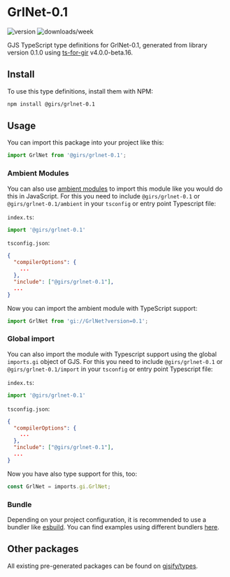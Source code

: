 
# GrlNet-0.1

![version](https://img.shields.io/npm/v/@girs/grlnet-0.1)
![downloads/week](https://img.shields.io/npm/dw/@girs/grlnet-0.1)


GJS TypeScript type definitions for GrlNet-0.1, generated from library version 0.1.0 using [ts-for-gir](https://github.com/gjsify/ts-for-gir) v4.0.0-beta.16.


## Install

To use this type definitions, install them with NPM:
```bash
npm install @girs/grlnet-0.1
```

## Usage

You can import this package into your project like this:
```ts
import GrlNet from '@girs/grlnet-0.1';
```

### Ambient Modules

You can also use [ambient modules](https://github.com/gjsify/ts-for-gir/tree/main/packages/cli#ambient-modules) to import this module like you would do this in JavaScript.
For this you need to include `@girs/grlnet-0.1` or `@girs/grlnet-0.1/ambient` in your `tsconfig` or entry point Typescript file:

`index.ts`:
```ts
import '@girs/grlnet-0.1'
```

`tsconfig.json`:
```json
{
  "compilerOptions": {
    ...
  },
  "include": ["@girs/grlnet-0.1"],
  ...
}
```

Now you can import the ambient module with TypeScript support: 

```ts
import GrlNet from 'gi://GrlNet?version=0.1';
```

### Global import

You can also import the module with Typescript support using the global `imports.gi` object of GJS.
For this you need to include `@girs/grlnet-0.1` or `@girs/grlnet-0.1/import` in your `tsconfig` or entry point Typescript file:

`index.ts`:
```ts
import '@girs/grlnet-0.1'
```

`tsconfig.json`:
```json
{
  "compilerOptions": {
    ...
  },
  "include": ["@girs/grlnet-0.1"],
  ...
}
```

Now you have also type support for this, too:

```ts
const GrlNet = imports.gi.GrlNet;
```

### Bundle

Depending on your project configuration, it is recommended to use a bundler like [esbuild](https://esbuild.github.io/). You can find examples using different bundlers [here](https://github.com/gjsify/ts-for-gir/tree/main/examples).

## Other packages

All existing pre-generated packages can be found on [gjsify/types](https://github.com/gjsify/types).

